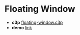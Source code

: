 # Floating Window

* **c3p** [floating-window.c3p](source/c3p/floating-window.c3p)
* **demo** [link](demo)

